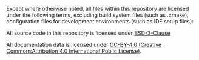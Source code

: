 <!---
SPDX-License-Identifier: CC-BY-4.0
 
Copyright (c) 2024 TQ-Systems GmbH <license@tq-group.com>,
D-82229 Seefeld, Germany.
--->
Except where otherwise noted, all files within this repository are licensed under the following terms,
excluding build system files (such as .cmake), configuration files for development environments
(such as IDE setup files):

All source code in this repository is licensed under [BSD-3-Clause](./COPYING.bsd3)

All documentation data is licensed under [CC-BY-4.0 (Creative CommonsAttribution 4.0 International Public License)](./COPYING.CC-BY-4.0).
